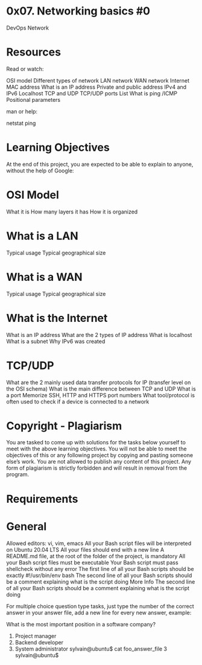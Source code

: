# 0x07. Networking basics #0
DevOps
Network

# Resources
Read or watch:

OSI model
Different types of network
LAN network
WAN network
Internet
MAC address
What is an IP address
Private and public address
IPv4 and IPv6
Localhost
TCP and UDP
TCP/UDP ports List
What is ping /ICMP
Positional parameters

man or help:

netstat
ping

# Learning Objectives
At the end of this project, you are expected to be able to explain to anyone, without the help of Google:

# OSI Model
What it is
How many layers it has
How it is organized

# What is a LAN
Typical usage
Typical geographical size

# What is a WAN
Typical usage
Typical geographical size

# What is the Internet
What is an IP address
What are the 2 types of IP address
What is localhost
What is a subnet
Why IPv6 was created

# TCP/UDP
What are the 2 mainly used data transfer protocols for IP (transfer level on the OSI schema)
What is the main difference between TCP and UDP
What is a port
Memorize SSH, HTTP and HTTPS port numbers
What tool/protocol is often used to check if a device is connected to a network

# Copyright - Plagiarism
You are tasked to come up with solutions for the tasks below yourself to meet with the above learning objectives.
You will not be able to meet the objectives of this or any following project by copying and pasting someone else’s work.
You are not allowed to publish any content of this project.
Any form of plagiarism is strictly forbidden and will result in removal from the program.

# Requirements
# General
Allowed editors: vi, vim, emacs
All your Bash script files will be interpreted on Ubuntu 20.04 LTS
All your files should end with a new line
A README.md file, at the root of the folder of the project, is mandatory
All your Bash script files must be executable
Your Bash script must pass shellcheck without any error
The first line of all your Bash scripts should be exactly #!/usr/bin/env bash
The second line of all your Bash scripts should be a comment explaining what is the script doing
More Info
The second line of all your Bash scripts should be a comment explaining what is the script doing

For multiple choice question type tasks, just type the number of the correct answer in your answer file, add a new line for every new answer, example:

What is the most important position in a software company?

1. Project manager
2. Backend developer
3. System administrator
sylvain@ubuntu$ cat foo_answer_file
3
sylvain@ubuntu$
